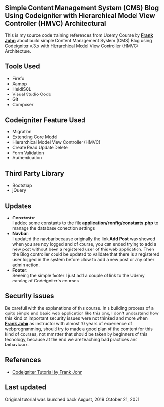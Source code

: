 <p align="center">
	<h2>Simple Content Management System (CMS) Blog Using Codeigniter with Hierarchical Model View Controller (HMVC) Architectural</h2>
</p>

This is my source code training references from Udemy Course by <b><a href="https://www.udemy.com/learn-codeigniter-by-building-project/" target="_blank">Frank John</a></b> about build simple Content Management System (CMS) Blog using Codeigniter v.3.x with Hierarchical Model View Controller (HMVC) Architecture.

<p align="center">
	<h2>Tools Used</h2>
</p>

<ul>
	<li>Firefo</li>
	<li>Xampp</li>
	<li>HeidiSQL</li>
	<li>Visual Studio Code</li>
	<li>Git</li>
	<li>Composer</li>
</ul>

<p align="center">
	<h2>Codeigniter Feature Used</h2>
</p>

<ul>
	<li>Migration</li>
	<li>Extending Core Model</li>
	<li>Hierarchical Model View Controller (HMVC)</li>
	<li>Create Read Update Delete</li>
	<li>Form Validation</li>
	<li>Authentication</li>
</ul>

<p align="center">
	<h2>Third Party Library</h2>
</p>

<ul>
	<li>Bootstrap</li>
	<li>jQuery</li>
</ul>


<p align="center">
	<h2>Updates</h2>
</p>

<ul>
	<li><b>Constants</b>:</li>
	I added some constants to the file <b>application/config/constants.php</b> to manage the database conection settings
	<li><b>Navbar</b>:</li>
	I updated the navbar because originally the link <b>Add Post</b> was showed when you are noy logged and of course, you can ended trying to add a new post without been a registered user of this web application. 	 
	Then the Blog controller could be updated to validate that there is a registered user logged in the system before allow to add a new post or any other admin action.
	<li><b>Footer</b>:</li>
	Seeeing the simple footer I just add a couple of link to the Udemy catalog of Codeigniter's courses.
</ul>
<p align="center">
	<h2>Security issues</h2>
</p>
<p> Be carefull with the explanations of this course. In a building process of a quite simple and basic web application like this one, I don't understand how this kind of important security issues were not thinked and more when <a href="https://www.udemy.com/user/frankjohn/" target="_blank"><b>Frank John</b></a> as instructor with almost 10 years of experience of webprogramming, should try to made a good plan of the comtent for this kind of courses, not mmatter that should be taken by beginners of this tecnology, because at the end we are teaching bad practices and behaviours.
</p>	 

<p align="center">
	<h2>References</h2>
</p>

<ul>
	<li><a href="https://www.udemy.com/learn-codeigniter-by-building-project/" target="_blank">Codeigniter Tutorial by Frank John</a></li>
</ul>


<p align="center">
	<h2>Last updated</h2>
</p>
Original tutorial was launched back August, 2019
October 21, 2021 

